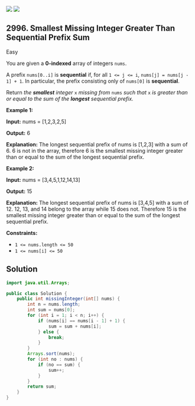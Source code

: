 [![](https://img.shields.io/github/stars/javadev/LeetCode-in-Java?label=Stars&style=flat-square)](https://github.com/javadev/LeetCode-in-Java)
[![](https://img.shields.io/github/forks/javadev/LeetCode-in-Java?label=Fork%20me%20on%20GitHub%20&style=flat-square)](https://github.com/javadev/LeetCode-in-Java/fork)

## 2996\. Smallest Missing Integer Greater Than Sequential Prefix Sum

Easy

You are given a **0-indexed** array of integers `nums`.

A prefix `nums[0..i]` is **sequential** if, for all `1 <= j <= i`, `nums[j] = nums[j - 1] + 1`. In particular, the prefix consisting only of `nums[0]` is **sequential**.

Return _the **smallest** integer_ `x` _missing from_ `nums` _such that_ `x` _is greater than or equal to the sum of the **longest** sequential prefix._

**Example 1:**

**Input:** nums = [1,2,3,2,5]

**Output:** 6

**Explanation:** The longest sequential prefix of nums is [1,2,3] with a sum of 6. 6 is not in the array, therefore 6 is the smallest missing integer greater than or equal to the sum of the longest sequential prefix. 

**Example 2:**

**Input:** nums = [3,4,5,1,12,14,13]

**Output:** 15

**Explanation:** The longest sequential prefix of nums is [3,4,5] with a sum of 12. 12, 13, and 14 belong to the array while 15 does not. Therefore 15 is the smallest missing integer greater than or equal to the sum of the longest sequential prefix. 

**Constraints:**

*   `1 <= nums.length <= 50`
*   `1 <= nums[i] <= 50`

## Solution

```java
import java.util.Arrays;

public class Solution {
    public int missingInteger(int[] nums) {
        int n = nums.length;
        int sum = nums[0];
        for (int i = 1; i < n; i++) {
            if (nums[i] == nums[i - 1] + 1) {
                sum = sum + nums[i];
            } else {
                break;
            }
        }
        Arrays.sort(nums);
        for (int no : nums) {
            if (no == sum) {
                sum++;
            }
        }
        return sum;
    }
}
```